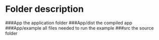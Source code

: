 # Folder description

###App
the application folder
###App/dist
the compiled app
###App/example
all files needed to run the example
###src
the source folder